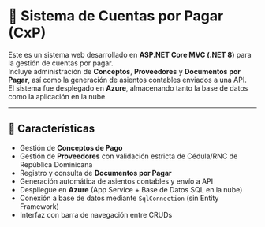 # 📄 Sistema de Cuentas por Pagar (CxP)

Este es un sistema web desarrollado en **ASP.NET Core MVC (.NET 8)** para la gestión de cuentas por pagar.  
Incluye administración de **Conceptos**, **Proveedores** y **Documentos por Pagar**, así como la generación de asientos contables enviados a una API.  
El sistema fue desplegado en **Azure**, almacenando tanto la base de datos como la aplicación en la nube.

---

## 🚀 Características

- Gestión de **Conceptos de Pago**
- Gestión de **Proveedores** con validación estricta de Cédula/RNC de República Dominicana
- Registro y consulta de **Documentos por Pagar**
- Generación automática de asientos contables y envío a API
- Despliegue en **Azure** (App Service + Base de Datos SQL en la nube)
- Conexión a base de datos mediante `SqlConnection` (sin Entity Framework)
- Interfaz con barra de navegación entre CRUDs

